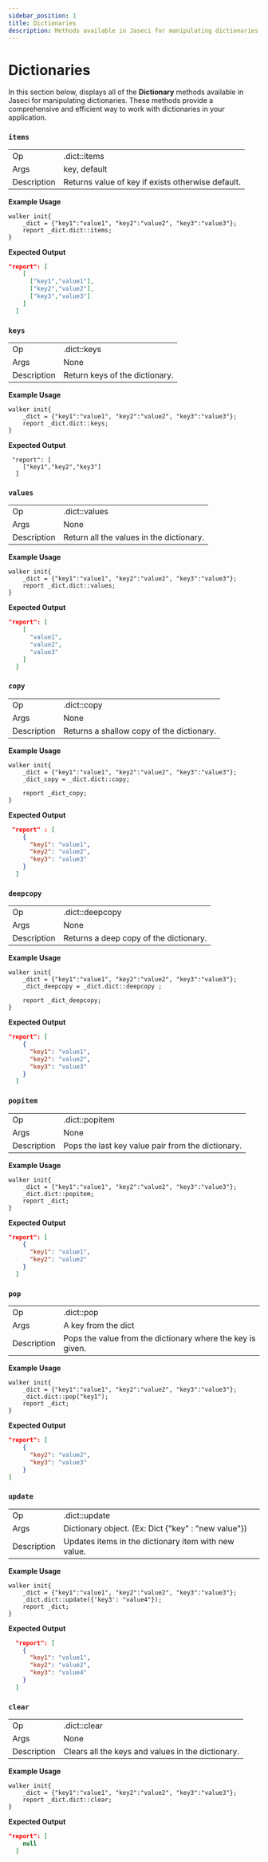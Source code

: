 ```yaml
---
sidebar_position: 1
title: Dictionaries
description: Methods available in Jaseci for manipulating dictionaries.
---
```


# Dictionaries

In this section below, displays all of the **Dictionary** methods available in Jaseci for manipulating dictionaries. These methods provide a comprehensive and efficient way to work with dictionaries in your application.

### `items`


|             |                                                   |
| ----------- | ------------------------------------------------- |
| Op          | .dict::items                                      |
| Args        | key, default                                      |
| Description | Returns value of key if exists otherwise default. |


**Example Usage**

```jac
walker init{
    _dict = {"key1":"value1", "key2":"value2", "key3":"value3"};
    report _dict.dict::items;
}
```

**Expected Output**
```json
"report": [
    [
      ["key1","value1"],
      ["key2","value2"],
      ["key3","value3"]
    ]
  ]
```
### `keys`

|             |                                |
| ----------- | ------------------------------ |
| Op          | .dict::keys                    |
| Args        | None                           |
| Description | Return keys of the dictionary. |

**Example Usage**

```jac
walker init{
    _dict = {"key1":"value1", "key2":"value2", "key3":"value3"};
    report _dict.dict::keys;
}
```

**Expected Output**

```jac
 "report": [
    ["key1","key2","key3"]
  ]
```

### `values`

|             |                                          |
| ----------- | ---------------------------------------- |
| Op          | .dict::values                            |
| Args        | None                                     |
| Description | Return all the values in the dictionary. |

**Example Usage**

```jac
walker init{
    _dict = {"key1":"value1", "key2":"value2", "key3":"value3"};
    report _dict.dict::values;
}
```

**Expected Output**

```json
"report": [
    [
      "value1",
      "value2",
      "value3"
    ]
  ]
```

### `copy`

|             |                                           |
| ----------- | ----------------------------------------- |
| Op          | .dict::copy                               |
| Args        | None                                      |
| Description | Returns a shallow copy of the dictionary. |

**Example Usage**

```jac
walker init{
    _dict = {"key1":"value1", "key2":"value2", "key3":"value3"};
    _dict_copy = _dict.dict::copy;

    report _dict_copy;
}
```
**Expected Output**

```json
 "report" : [
    {
      "key1": "value1",
      "key2": "value2",
      "key3": "value3"
    }
  ]
```

### `deepcopy`

|             |                                        |
| ----------- | -------------------------------------- |
| Op          | .dict::deepcopy                        |
| Args        | None                                   |
| Description | Returns a deep copy of the dictionary. |

**Example Usage**

```jac
walker init{
    _dict = {"key1":"value1", "key2":"value2", "key3":"value3"};
    _dict_deepcopy = _dict.dict::deepcopy ;

    report _dict_deepcopy;
}
```

**Expected Output**

```json
"report": [
    {
      "key1": "value1",
      "key2": "value2",
      "key3": "value3"
    }
  ]
```

### `popitem`

|             |                                                   |
| ----------- | ------------------------------------------------- |
| Op          | .dict::popitem                                    |
| Args        | None                                              |
| Description | Pops the last key value pair from the dictionary. |


**Example Usage**

```jac
walker init{
    _dict = {"key1":"value1", "key2":"value2", "key3":"value3"};
    _dict.dict::popitem;
    report _dict;
}
```

**Expected Output**

```json
"report": [
    {
      "key1": "value1",
      "key2": "value2"
    }
  ]
```

### `pop`

|             |                                                            |
| ----------- | ---------------------------------------------------------- |
| Op          | .dict::pop                                                 |
| Args        | A key from the dict                                        |
| Description | Pops the value from the dictionary where the key is given. |

**Example Usage**

```jac
walker init{
    _dict = {"key1":"value1", "key2":"value2", "key3":"value3"};
    _dict.dict::pop("key1");
    report _dict;
}
```

**Expected Output**

```json
"report": [
    {
      "key2": "value2",
      "key3": "value3"
    }
]
```

### `update`

|             |                                                      |
| ----------- | ---------------------------------------------------- |
| Op          | .dict::update                                        |
| Args        | Dictionary object. (Ex: Dict {"key" : "new value"})  |
| Description | Updates items in the dictionary item with new value. |

**Example Usage**

```jac
walker init{
    _dict = {"key1":"value1", "key2":"value2", "key3":"value3"};
    _dict.dict::update({'key3': "value4"});
    report _dict;
}
```

**Expected Output**

```json
  "report": [
    {
      "key1": "value1",
      "key2": "value2",
      "key3": "value4"
    }
  ]
```


### `clear`

|             |                                                   |
| ----------- | ------------------------------------------------- |
| Op          | .dict::clear                                      |
| Args        | None                                              |
| Description | Clears all the keys and values in the dictionary. |

**Example Usage**

```jac
walker init{
    _dict = {"key1":"value1", "key2":"value2", "key3":"value3"};
    report _dict.dict::clear;
}
```

**Expected Output**

```json
"report": [
    null
  ]
```